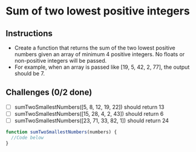 # Sum of two lowest positive integers

## Instructions

- Create a function that returns the sum of the two lowest positive numbers given an array of minimum 4 positive integers. No floats or non-positive integers will be passed.
- For example, when an array is passed like [19, 5, 42, 2, 77], the output should be 7.

## Challenges (0/2 done)
- [ ] sumTwoSmallestNumbers([5, 8, 12, 19, 22]) should return 13
- [ ] sumTwoSmallestNumbers([15, 28, 4, 2, 43]) should return 6
- [ ] sumTwoSmallestNumbers([23, 71, 33, 82, 1]) should return 24

```js
function sumTwoSmallestNumbers(numbers) {
  //Code below
}
```
